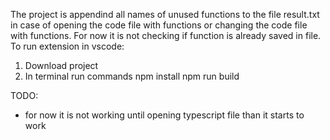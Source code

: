 The project is appendind all names of unused functions to the file result.txt in case of opening the code file with functions or changing the code file with functions. For now it is not checking if function is already saved in file.
To run extension in vscode:
1. Download project
2. In terminal run commands
  npm install
  npm run build
  
TODO:
- for now it is not working until opening typescript file than it starts to work
